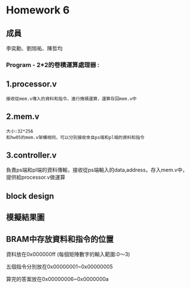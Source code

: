 Homework 6
====

## 成員
李奕勳、劉旭祐、陳哲均

### Program - 2*2的卷積運算處理器 :

## 1.processor.v
    接收從mem.v傳入的資料和指令，進行捲積運算，運算存回mem.v中

## 2.mem.v
    大小:32*256
    和hw05的mem.v架構相同，可以分別接收來自ps端和pl端的資料和指令

## 3.controller.v
   負責ps端和pl端的資料傳輸，接收從ps端輸入的data,address，存入mem.v中，提供給processor.v做運算
## block design


## 模擬結果圖



## BRAM中存放資料和指令的位置
資料放在0x000000ff (每個矩陣數字的輸入範圍:0～3)

五個指令分別放在0x00000001~0x00000005 

算完的答案放在0x00000006~0x0000000a


